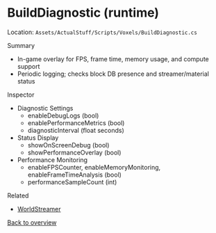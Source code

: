 # BuildDiagnostic (runtime)

Location: `Assets/ActualStuff/Scripts/Voxels/BuildDiagnostic.cs`

Summary
- In-game overlay for FPS, frame time, memory usage, and compute support
- Periodic logging; checks block DB presence and streamer/material status

Inspector
- Diagnostic Settings
	- enableDebugLogs (bool)
	- enablePerformanceMetrics (bool)
	- diagnosticInterval (float seconds)
- Status Display
	- showOnScreenDebug (bool)
	- showPerformanceOverlay (bool)
- Performance Monitoring
	- enableFPSCounter, enableMemoryMonitoring, enableFrameTimeAnalysis (bool)
	- performanceSampleCount (int)

Related
- [WorldStreamer](world-streamer.md)

[Back to overview](../overview.md)
